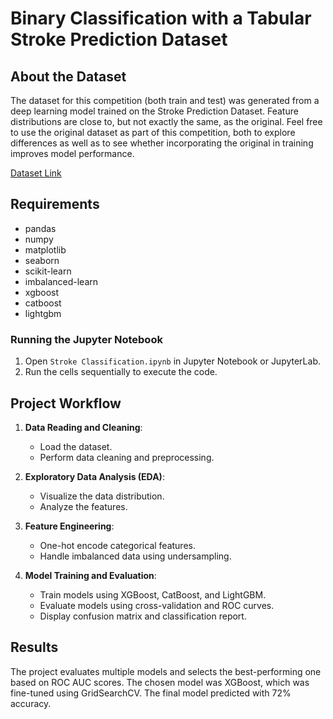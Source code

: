 # Binary Classification with a Tabular Stroke Prediction Dataset

## About the Dataset

The dataset for this competition (both train and test) was generated from a deep learning model trained on the Stroke Prediction Dataset. Feature distributions are close to, but not exactly the same, as the original. Feel free to use the original dataset as part of this competition, both to explore differences as well as to see whether incorporating the original in training improves model performance.

[Dataset Link](https://www.kaggle.com/competitions/playground-series-s3e2/data)


## Requirements

- pandas
- numpy
- matplotlib
- seaborn
- scikit-learn
- imbalanced-learn
- xgboost
- catboost
- lightgbm

### Running the Jupyter Notebook

1. Open `Stroke Classification.ipynb` in Jupyter Notebook or JupyterLab.
2. Run the cells sequentially to execute the code.

## Project Workflow

1. **Data Reading and Cleaning**:
    - Load the dataset.
    - Perform data cleaning and preprocessing.

2. **Exploratory Data Analysis (EDA)**:
    - Visualize the data distribution.
    - Analyze the features.

3. **Feature Engineering**:
    - One-hot encode categorical features.
    - Handle imbalanced data using undersampling.

4. **Model Training and Evaluation**:
    - Train models using XGBoost, CatBoost, and LightGBM.
    - Evaluate models using cross-validation and ROC curves.
    - Display confusion matrix and classification report.

## Results

The project evaluates multiple models and selects the best-performing one based on ROC AUC scores. The chosen model was XGBoost, which was fine-tuned using GridSearchCV. The final model predicted with 72% accuracy.
